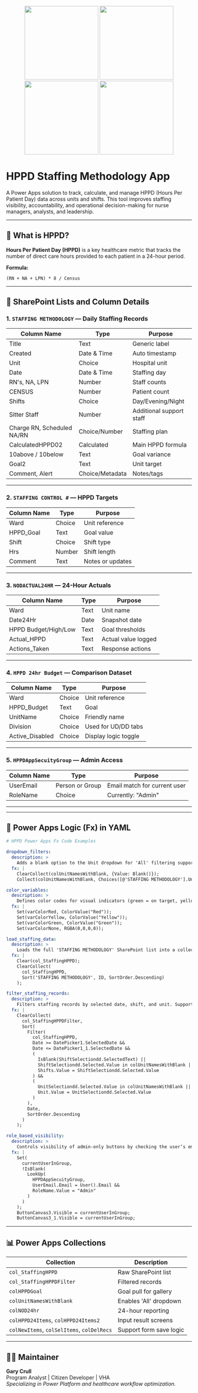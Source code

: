 
<p align="center">
  <img src="Images/Screenshot_090750.png" width="200" />
  <img src="Images/Screenshot_090808.png" width="200" />
  <img src="Images/Screenshot_090827.png" width="200" />
  <img src="Images/Screenshot_090845.png" width="200" />
</p>

# HPPD Staffing Methodology App

A Power Apps solution to track, calculate, and manage HPPD (Hours Per Patient Day) data across units and shifts. This tool improves staffing visibility, accountability, and operational decision-making for nurse managers, analysts, and leadership.

---

## 📖 What is HPPD?

**Hours Per Patient Day (HPPD)** is a key healthcare metric that tracks the number of direct care hours provided to each patient in a 24-hour period.

**Formula:**
```
(RN + NA + LPN) * 8 / Census
```

---

## 📂 SharePoint Lists and Column Details

### 1. `STAFFING METHODOLOGY` — Daily Staffing Records

| Column Name         | Type             | Purpose |
|---------------------|------------------|---------|
| Title               | Text             | Generic label |
| Created             | Date & Time      | Auto timestamp |
| Unit                | Choice           | Hospital unit |
| Date                | Date & Time      | Staffing day |
| RN's, NA, LPN       | Number           | Staff counts |
| CENSUS              | Number           | Patient count |
| Shifts              | Choice           | Day/Evening/Night |
| Sitter Staff        | Number           | Additional support staff |
| Charge RN, Scheduled NA/RN | Choice/Number | Staffing plan |
| CalculatedHPPD02    | Calculated       | Main HPPD formula |
| 10above / 10below   | Text             | Goal variance |
| Goal2               | Text             | Unit target |
| Comment, Alert      | Choice/Metadata  | Notes/tags |

---

### 2. `STAFFING CONTROL #` — HPPD Targets

| Column Name   | Type     | Purpose |
|---------------|----------|---------|
| Ward          | Choice   | Unit reference |
| HPPD_Goal     | Text     | Goal value |
| Shift         | Choice   | Shift type |
| Hrs           | Number   | Shift length |
| Comment       | Text     | Notes or updates |

---

### 3. `NODACTUAL24HR` — 24-Hour Actuals

| Column Name     | Type     | Purpose |
|------------------|----------|---------|
| Ward             | Text     | Unit name |
| Date24Hr         | Date     | Snapshot date |
| HPPD Budget/High/Low | Text | Goal thresholds |
| Actual_HPPD      | Text     | Actual value logged |
| Actions_Taken    | Text     | Response actions |

---

### 4. `HPPD 24hr Budget` — Comparison Dataset

| Column Name     | Type     | Purpose |
|------------------|----------|---------|
| Ward             | Choice   | Unit reference |
| HPPD_Budget      | Text     | Goal |
| UnitName         | Choice   | Friendly name |
| Division         | Choice   | Used for UD/DD tabs |
| Active_Disabled  | Choice   | Display logic toggle |

---

### 5. `HPPDAppSecuityGroup` — Admin Access

| Column Name   | Type           | Purpose |
|----------------|----------------|---------|
| UserEmail      | Person or Group| Email match for current user |
| RoleName       | Choice         | Currently: "Admin" |

---
---

## 🔧 Power Apps Logic (Fx) in YAML

```yaml
# HPPD Power Apps Fx Code Examples

dropdown_filters:
  description: >
    Adds a blank option to the Unit dropdown for 'All' filtering support.
  fx: |
    ClearCollect(colUnitNamesWithBlank, {Value: Blank()});
    Collect(colUnitNamesWithBlank, Choices([@'STAFFING METHODOLOGY'].Unit));

color_variables:
  description: >
    Defines color codes for visual indicators (green = on target, yellow = 10% over, red = 10% under).
  fx: |
    Set(varColorRed, ColorValue("Red"));
    Set(varColorYellow, ColorValue("Yellow"));
    Set(varColorGreen, ColorValue("Green"));
    Set(varColorNone, RGBA(0,0,0,0));

load_staffing_data:
  description: >
    Loads the full 'STAFFING METHODOLOGY' SharePoint list into a collection sorted by newest entries first.
  fx: |
    Clear(col_StaffingHPPD);
    ClearCollect(
      col_StaffingHPPD,
      Sort('STAFFING METHODOLOGY', ID, SortOrder.Descending)
    );

filter_staffing_records:
  description: >
    Filters staffing records by selected date, shift, and unit. Supports blank filtering for 'All'.
  fx: |
    ClearCollect(
      col_StaffingHPPDFilter,
      Sort(
        Filter(
          col_StaffingHPPD,
          Date >= DatePicker1.SelectedDate &&
          Date <= DatePicker1_1.SelectedDate &&
          (
            IsBlank(ShiftSelectiondd.SelectedText) ||
            ShiftSelectiondd.Selected.Value in colUnitNamesWithBlank ||
            Shifts.Value = ShiftSelectiondd.Selected.Value
          ) &&
          (
            UnitSelectiondd.Selected.Value in colUnitNamesWithBlank ||
            Unit.Value = UnitSelectiondd.Selected.Value
          )
        ),
        Date,
        SortOrder.Descending
      )
    );

role_based_visibility:
  description: >
    Controls visibility of admin-only buttons by checking the user’s email against the HPPDAppSecuityGroup list.
  fx: |
    Set(
      currentUserInGroup,
      !IsBlank(
        LookUp(
          HPPDAppSecuityGroup,
          UserEmail.Email = User().Email &&
          RoleName.Value = "Admin"
        )
      )
    );
    ButtonCanvas3.Visible = currentUserInGroup;
    ButtonCanvas3_1.Visible = currentUserInGroup;
```

---

## 📊 Power Apps Collections

| Collection              | Description |
|--------------------------|-------------|
| `col_StaffingHPPD`       | Raw SharePoint list |
| `col_StaffingHPPDFilter` | Filtered records |
| `colHPPDGoal`            | Goal pull for gallery |
| `colUnitNamesWithBlank`  | Enables 'All' dropdown |
| `colNOD24hr`             | 24-hour reporting |
| `colHPPD24Items`, `colHPPD24Items2` | Input result screens |
| `colNewItems`, `colSelItems`, `colDelRecs` | Support form save logic |

---


## 🙋‍♂️ Maintainer

**Gary Crull**  
Program Analyst | Citizen Developer | VHA  
*Specializing in Power Platform and healthcare workflow optimization.*
